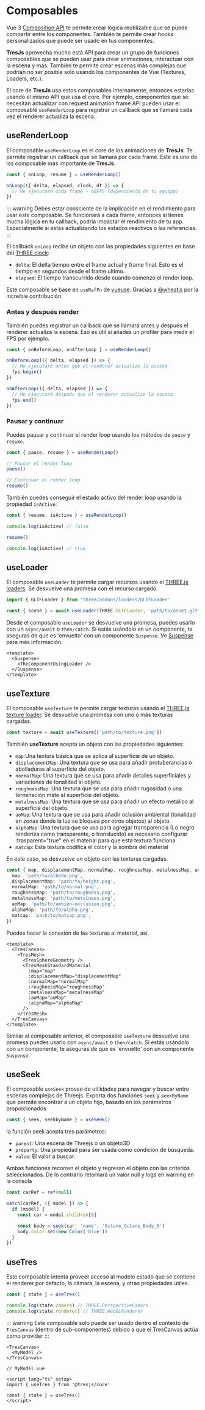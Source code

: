 # Composables

Vue 3 [Composition API](https://vuejs.org/guide/extras/composition-api-faq.html#what-is-composition-api) te permite crear lógica reutilizable que se puede compartir entre los componentes. También te permite crear hooks personalizados que puede ser usado en tus componentes.

**TresJs** aprovecha mucho está API para crear un grupo de funciones composables que se pueden usar para crear animaciones, interactuar con la escena y más. También te permite crear escenas más complejas que podrían no ser posible solo usando los componentes de Vue (Textures, Loaders, etc.).

El core de **TresJs** usa estos composables internamente, entonces estarías usando el mismo API que usa el core. Por ejemplo, componentes que se necesitan actualizar con request animation frame API pueden usar el composable `useRenderLoop` para registrar un callback que se llamará cada vez el renderer actualiza la escena.

## useRenderLoop

El composable `useRenderLoop` es el core de los animaciones de **TresJs**. Te permite registrar un callback que se llamará por cada frame. Este es uno de los composable más importante de **TresJs**.

```ts
const { onLoop, resume } = useRenderLoop()

onLoop(({ delta, elapsed, clock, dt }) => {
  // Me ejecutaré cada frame ~ 60FPS (dependiendo de tu equipo)
})
```

::: warning
Debes estar consciente de la implicación en el rendimiento para usar este composable. Se funcionará a cada frame, entonces si tienes mucha lógica en tu callback, podría impactar el rendimiento de tu app. Especialmente si estás actualizando los estados reactivos o las referencias.
:::

El callback `onLoop` recibe un objeto con las propiedades siguientes en base del [THREE clock](https://threejs.org/docs/?q=clock#api/en/core/Clock):

- `delta`: El delta tiempo entre el frame actual y frame final. Esto es el tiempo en segundos desde el frame ultimo.
- `elapsed`: El tiempo transcurrido desde cuando comenzó el render loop.

Este composable se base en `useRafFn` de [vueuse](https://vueuse.org/core/useRafFn/). Gracias a [@wheatjs](https://github.com/orgs/Tresjs/people/wheatjs) por la increíble contribución.

### Antes y después render

También puedes registrar un callback que se llamará antes y después el renderer actualiza la escena. Eso es útil si añades un profiler para medir el FPS por ejemplo.

```ts
const { onBeforeLoop, onAfterLoop } = useRenderLoop()

onBeforeLoop(({ delta, elapsed }) => {
  // Me ejecutaré antes que el renderer actualize la escena
  fps.begin()
})

onAfterLoop(({ delta, elapsed }) => {
  // Me ejecutaré después que el renderer actualize la escena
  fps.end()
})
```

### Pausar y continuar

Puedes pausar y continuar el render loop usando los métodos de `pause` y `resume`.

```ts
const { pause, resume } = useRenderLoop()

// Pausar el render loop
pause()

// Continuar el render loop
resume()
```

También puedes conseguir el estado activo del render loop usando la propiedad `isActive`.

```ts
const { resume, isActive } = useRenderLoop()

console.log(isActive) // false

resume()

console.log(isActive) // true
```

## useLoader

El composable `useLoader` te permite cargar recursos usando el [THREE.js loaders](https://threejs.org/docs/#manual/en/introduction/Loading-3D-models). Se desvuelve una promesa con el recurso cargado.

```ts
import { GLTFLoader } from 'three/addons/loaders/GLTFLoader'

const { scene } = await useLoader(THREE.GLTFLoader, 'path/to/asset.gltf')
```

Desde el composable `useLoader` se desvuelve una promesa, puedes usarlo con un `async/await` o `then/catch`. Si estás usándolo en un componente, te aseguras de que es 'envuelto' con un componente `Suspense`. Ve [Suspense](https://vuejs.org/guide/built-ins/suspense.html#suspense) para más información.

```vue
<template>
  <Suspense>
    <TheComponentUsingLoader />
  </Suspense>
</template>
```

## useTexture

El composable `useTexture` te permite cargar texturas usando el [THREE.js texture loader](https://threejs.org/docs/#api/en/loaders/TextureLoader). Se desvuelve una promesa con uno o más texturas cargadas.

```ts
const texture = await useTexture(['path/to/texture.png'])
```

También **useTexture** acepta un objeto con las propiedades siguientes:

- `map`:Una textura básica que se aplica al superficie de un objeto.
- `displacementMap`: Una textura que se usa para añadir protuberancias o abolladuras al superficie del objeto.
- `normalMap`: Una textura que se usa para añadir detalles superficiales y variaciones de tonalidad al objeto.
- `roughnessMap`: Una textura que se usa para añadir rugosidad o una terminación mate al superficie del objeto.
- `metalnessMap`: Una textura que se usa para añadir un efecto metálico al superficie del objeto.
- `aoMap`: Una textura que se usa para añadir oclusión ambiental (tonalidad en zonas donde la luz se bloquea por otros objetos) al objeto.
- `alphaMap`: Una textura que se usa para agregar transparencia (Lo negro renderiza como transparente, o translucido) es necesario configurar :trasparent="true" en el material para que esta textura funciona
- `matcap`: Esta textura codifica el color y la sombra del material

En este caso, se desvuelve un objeto con las texturas cargadas.

```ts
const { map, displacementMap, normalMap, roughnessMap, metalnessMap, aoMap, alphaMap, matcap } = await useTexture({
  map: 'path/to/albedo.png',
  displacementMap: 'path/to/height.png',
  normalMap: 'path/to/normal.png',
  roughnessMap: 'path/to/roughness.png',
  metalnessMap: 'path/to/metalness.png',
  aoMap: 'path/to/ambien-occlusion.png',
  alphaMap: 'path/to/alpha.png',
  matcap: 'path/to/matcap.png',
})
```

Puedes hacer la conexión de las texturas al material, así.

```vue
<template>
  <TresCanvas>
    <TresMesh>
      <TresSphereGeometry />
      <TresMeshStandardMaterial
        :map="map"
        :displacementMap="displacementMap"
        :normalMap="normalMap"
        :roughnessMap="roughnessMap"
        :metalnessMap="metalnessMap"
        :aoMap="aoMap"
        :alphaMap="alphaMap"
      />
    </TresMesh>
  </TresCanvas>
</template>
```

Similar al composable anterior, el composable `useTexture` desvuelve una promesa puedes usarlo con `async/await` o `then/catch`. Si estás usándolo con un componente, te aseguras de que es 'envuelto' con un componente `Suspense`.

## useSeek

El composable `useSeek` provee de utilidades para navegar y buscar entre escenas complejas de Threejs. Exporta dos funciones `seek` y `seekByName` que permite encontrar a un objeto hijo, basado en los parámetros proporcionados

```ts
const { seek, seekbyName } = useSeek()
```

la función seek acepta tres parámetros:

- `parent`: Una escena de Threejs o un objeto3D
- `property`: Una propiedad para ser usada como condición de búsqueda.
- `value`: El valor a buscar.

Ambas funciones recorren el objeto y regresan el objeto con las criterios seleccionados. De lo contrario retornará un valor null y logs en warning en la consola

```ts
const carRef = ref(null)

watch(carRef, ({ model }) => {
  if (model) {
    const car = model.children[0]

    const body = seek(car, 'name', 'Octane_Octane_Body_0')
    body.color.set(new Color('blue'))
  }
})
```

## useTres

Este composable intenta proveer acceso al modelo estado que se contiene el renderer por defacto, la cámara, la escena, y otras propiedades útiles.

```ts
const { state } = useTres()

console.log(state.camera) // THREE.PerspectiveCamera
console.log(state.renderer) // THREE.WebGLRenderer
```

::: warning
Este composable solo puede ser usado dentro el contexto de `TresCanvas` (dentro de sub-componentes) debido a que el TresCanvas actúa como provider
:::

```vue
<TresCanvas>
  <MyModel />
</TresCanvas>
```

```vue
// MyModel.vue

<script lang="ts" setup>
import { useTres } from '@tresjs/core'

const { state } = useTres()
</script>
```
